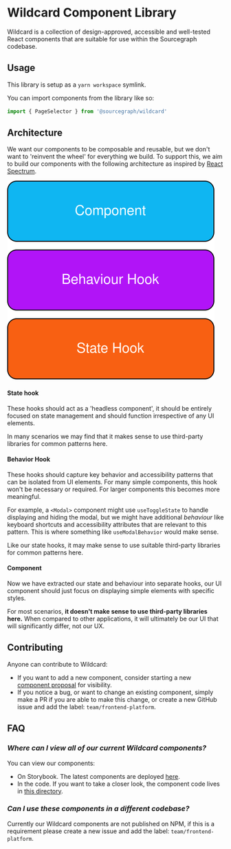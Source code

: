 # Wildcard Component Library

Wildcard is a collection of design-approved, accessible and well-tested React components that are suitable for use within the Sourcegraph codebase.

## Usage

This library is setup as a `yarn workspace` symlink.

You can import components from the library like so:

```javascript
import { PageSelector } from '@sourcegraph/wildcard'
```

## Architecture

We want our components to be composable and reusable, but we don't want to 'reinvent the wheel' for everything we build. To support this, we aim to build our components with the following architecture as inspired by [React Spectrum](https://react-spectrum.adobe.com/).

<img src="wildcard-component-architecture.svg" />

#### State hook

These hooks should act as a 'headless component', it should be entirely focused on state management and should function irrespective of any UI elements.

In many scenarios we may find that it makes sense to use third-party libraries for common patterns here.

#### Behavior Hook

These hooks should capture key behavior and accessibility patterns that can be isolated from UI elements. For many simple components, this hook won't be necessary or required. For larger components this becomes more meaningful.

For example, a `<Modal>` component might use `useToggleState` to handle displaying and hiding the modal, but we might have additional _behaviour_ like keyboard shortcuts and accessibility attributes that are relevant to this pattern. This is where something like `useModalBehavior` would make sense.

Like our state hooks, it may make sense to use suitable third-party libraries for common patterns here.

#### Component

Now we have extracted our state and behaviour into separate hooks, our UI component should just focus on displaying simple elements with specific styles.

For most scenarios, **it doesn't make sense to use third-party libraries here.** When compared to other applications, it will ultimately be our UI that will significantly differ, not our UX.


## Contributing
Anyone can contribute to Wildcard:

- If you want to add a new component, consider starting a new [component proposal](https://github.com/sourcegraph/sourcegraph/issues/new?labels=team/frontend-platform&template=wildcard_proposal.md) for visibility.
- If you notice a bug, or want to change an existing component, simply make a PR if you are able to make this change, or create a new GitHub issue and add the label: `team/frontend-platform`.


## FAQ

### *Where can I view all of our current Wildcard components?*
You can view our components:

- On Storybook. The latest components are deployed [here](https://main--5f0f381c0e50750022dc6bf7.chromatic.com/).
- In the code. If you want to take a closer look, the component code lives in [this directory](https://github.com/sourcegraph/sourcegraph/tree/main/client/wildcard).

### *Can I use these components in a different codebase?*
Currently our Wildcard components are not published on NPM, if this is a requirement please create a new issue and add the label: `team/frontend-platform`.
